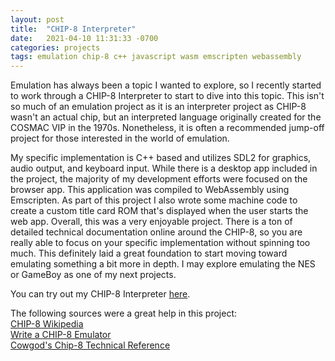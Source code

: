 ```yaml
---
layout: post
title:  "CHIP-8 Interpreter"
date:   2021-04-10 11:31:33 -0700
categories: projects
tags: emulation chip-8 c++ javascript wasm emscripten webassembly
---
```

Emulation has always been a topic I wanted to explore, so I recently started to work through a CHIP-8 Interpreter to start to dive into this topic.  This isn't so much of an emulation project as it is an interpreter project as CHIP-8 wasn't an actual chip, but an interpreted language originally created for the COSMAC VIP in the 1970s.  Nonetheless, it is often a recommended jump-off project for those interested in the world of emulation.

My specific implementation is C++ based and utilizes SDL2 for graphics, audio output, and keyboard input.  While there is a desktop app included in the project, the majority of my development efforts were focused on the browser app.  This application was compiled to WebAssembly using Emscripten.  As part of this project I also wrote some machine code to create a custom title card ROM that's displayed when the user starts the web app.  Overall, this was a very enjoyable project.  There is a ton of detailed technical documentation online around the CHIP-8, so you are really able to focus on your specific implementation without spinning too much.  This definitely laid a great foundation to start moving toward emulating something a bit more in depth.  I may explore emulating the NES or GameBoy as one of my next projects.

You can try out my CHIP-8 Interpreter [here](https://www.ericcolvinmorgan.com/Chip8Emulation/).

The following sources were a great help in this project: \
[CHIP-8 Wikipedia](https://en.wikipedia.org/wiki/CHIP-8) \
[Write a CHIP-8 Emulator](https://tobiasvl.github.io/blog/write-a-chip-8-emulator/) \
[Cowgod's Chip-8 Technical Reference](http://devernay.free.fr/hacks/chip8/C8TECH10.HTM)